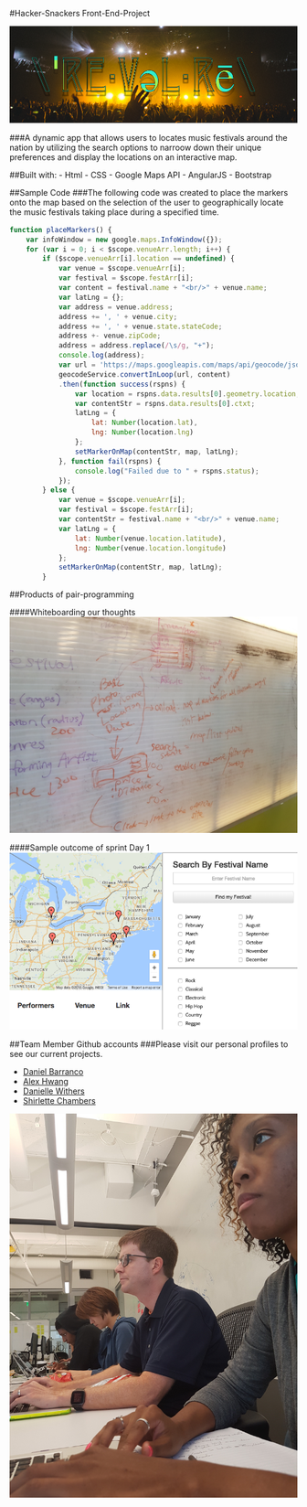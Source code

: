 #Hacker-Snackers Front-End-Project

![Alt text](img/revelry4.png "Revelry Logo")

###A dynamic app that allows users to locates music festivals around the nation by utilizing the search options to narroow down their unique preferences and display the locations on an interactive map.

##Built with:
	- Html
	- CSS
	- Google Maps API 
	- AngularJS 
	- Bootstrap

##Sample Code
###The following code was created to place the markers onto the map based on the selection of the user to geographically locate the music festivals taking place during a specified time.
```javascript
function placeMarkers() {
	var infoWindow = new google.maps.InfoWindow({});
	for (var i = 0; i < $scope.venueArr.length; i++) {
		if ($scope.venueArr[i].location == undefined) {
			var venue = $scope.venueArr[i];
			var festival = $scope.festArr[i];
			var content = festival.name + "<br/>" + venue.name;
			var latLng = {};
			var address = venue.address;
			address += ', ' + venue.city;
			address += ', ' + venue.state.stateCode;
			address +- venue.zipCode;
			address = address.replace(/\s/g, "+");
			console.log(address);
			var url = 'https://maps.googleapis.com/maps/api/geocode/json?address=' + address;
			geocodeService.convertInLoop(url, content)
			.then(function success(rspns) {
				var location = rspns.data.results[0].geometry.location;
				var contentStr = rspns.data.results[0].ctxt;
				latLng = {
					lat: Number(location.lat), 
					lng: Number(location.lng)
				};
				setMarkerOnMap(contentStr, map, latLng);	
			}, function fail(rspns) {
				console.log("Failed due to " + rspns.status);
			});
		} else {
			var venue = $scope.venueArr[i];
			var festival = $scope.festArr[i];
			var contentStr = festival.name + "<br/>" + venue.name;
			var latLng = {
				lat: Number(venue.location.latitude), 
				lng: Number(venue.location.longitude)
			};	
			setMarkerOnMap(contentStr, map, latLng);	
		}
```

##Products of pair-programming

####Whiteboarding our thoughts
![Alt text](img/whiteboard.jpg "Whiteboarding our thoughts")

####Sample outcome of sprint Day 1
![Alt text](img/map-search.png "Sample outcome")


##Team Member Github accounts
###Please visit our personal profiles to see our current projects.
- [Daniel Barranco](https://github.com/carrottop17)
- [Alex Hwang](https://github.com/yalexhwang)
- [Danielle Withers](https://github.com/DIWithers)
- [Shirlette Chambers](https://github.com/Shirlazybrat)

![Alt text](img/snackers.jpg "Members at work")